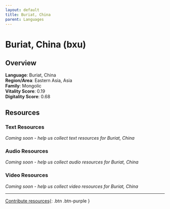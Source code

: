 ```yaml
---
layout: default
title: Buriat, China
parent: Languages
---
```


# Buriat, China (bxu)

## Overview

**Language**: Buriat, China  
**Region/Area**: Eastern Asia, Asia  
**Family**: Mongolic  
**Vitality Score**: 0.19  
**Digitality Score**: 0.68  

## Resources

### Text Resources
*Coming soon - help us collect text resources for Buriat, China*

### Audio Resources
*Coming soon - help us collect audio resources for Buriat, China*

### Video Resources
*Coming soon - help us collect video resources for Buriat, China*

---

[Contribute resources](https://fairtrain.github.io/){: .btn .btn-purple }

